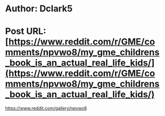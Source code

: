 # Author: Dclark5
# Post URL: [https://www.reddit.com/r/GME/comments/npvwo8/my_gme_childrens_book_is_an_actual_real_life_kids/](https://www.reddit.com/r/GME/comments/npvwo8/my_gme_childrens_book_is_an_actual_real_life_kids/)


https://www.reddit.com/gallery/npvwo8